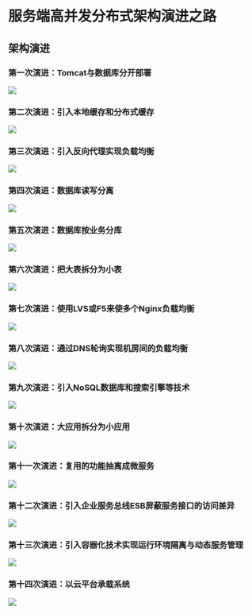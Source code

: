 # 服务端高并发分布式架构演进之路

## 架构演进

###  第一次演进：Tomcat与数据库分开部署

![](../images/share/share_article_1.png)

### 第二次演进：引入本地缓存和分布式缓存

![](../images/share/share_article_2.png)

### 第三次演进：引入反向代理实现负载均衡

![](../images/share/share_article_3.png)

### 第四次演进：数据库读写分离

![](../images/share/share_article_4.png)

### 第五次演进：数据库按业务分库

![](../images/share/share_article_5.png)

### 第六次演进：把大表拆分为小表

![](../images/share/share_article_6.png)

### 第七次演进：使用LVS或F5来使多个Nginx负载均衡

![](../images/share/share_article_7.png)

### 第八次演进：通过DNS轮询实现机房间的负载均衡

![](../images/share/share_article_8.png)

### 第九次演进：引入NoSQL数据库和搜索引擎等技术

![](../images/share/share_article_9.png)

### 第十次演进：大应用拆分为小应用

![](../images/share/share_article_10.png)

### 第十一次演进：复用的功能抽离成微服务

![](../images/share/share_article_11.png)

### 第十二次演进：引入企业服务总线ESB屏蔽服务接口的访问差异

![](../images/share/share_article_12.png)

### 第十三次演进：引入容器化技术实现运行环境隔离与动态服务管理

![](../images/share/share_article_13.png)

### 第十四次演进：以云平台承载系统

![](../images/share/share_article_14.png)